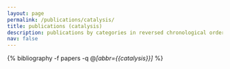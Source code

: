 ```yaml
---
layout: page
permalink: /publications/catalysis/
title: publications (catalysis)
description: publications by categories in reversed chronological order. generated by jekyll-scholar.
nav: false
---
```

<!-- _pages/publications.md -->
<div class="publications">

  {% bibliography -f papers -q @*[abbr={{catalysis}}]* %}

</div>
